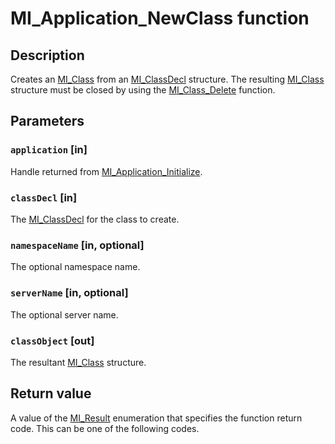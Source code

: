 # MI_Application_NewClass function

## Description

Creates an [MI_Class](https://learn.microsoft.com/windows/desktop/api/mi/ns-mi-mi_class) from an
[MI_ClassDecl](https://learn.microsoft.com/windows/desktop/api/mi/ns-mi-mi_classdecl) structure. The resulting
[MI_Class](https://learn.microsoft.com/windows/desktop/api/mi/ns-mi-mi_class) structure must be closed by using the
[MI_Class_Delete](https://learn.microsoft.com/previous-versions/windows/desktop/api/mi/nf-mi-mi_class_delete) function.

## Parameters

### `application` [in]

Handle returned from
[MI_Application_Initialize](https://learn.microsoft.com/previous-versions/windows/desktop/api/mi/nf-mi-mi_application_initializev1).

### `classDecl` [in]

The [MI_ClassDecl](https://learn.microsoft.com/windows/desktop/api/mi/ns-mi-mi_classdecl) for the class to create.

### `namespaceName` [in, optional]

The optional namespace name.

### `serverName` [in, optional]

The optional server name.

### `classObject` [out]

The resultant [MI_Class](https://learn.microsoft.com/windows/desktop/api/mi/ns-mi-mi_class) structure.

## Return value

A value of the [MI_Result](https://learn.microsoft.com/windows/desktop/api/mi/ne-mi-mi_result) enumeration that specifies the
function return code. This can be one of the following codes.